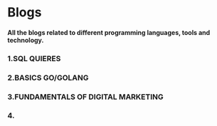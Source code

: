 # Blogs
#### All the blogs related to different programming languages, tools and technology.

### 1.SQL QUIERES
### 2.BASICS GO/GOLANG
### 3.FUNDAMENTALS OF DIGITAL MARKETING
### 4.
